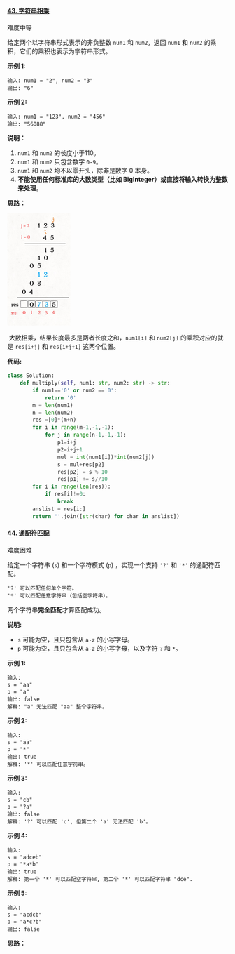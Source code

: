#### [43. 字符串相乘](https://leetcode-cn.com/problems/multiply-strings/)

难度中等

给定两个以字符串形式表示的非负整数 `num1` 和 `num2`，返回 `num1` 和 `num2` 的乘积，它们的乘积也表示为字符串形式。

**示例 1:**

```
输入: num1 = "2", num2 = "3"
输出: "6"
```

**示例 2:**

```
输入: num1 = "123", num2 = "456"
输出: "56088"
```

**说明：**

1. `num1` 和 `num2` 的长度小于110。
2. `num1` 和 `num2` 只包含数字 `0-9`。
3. `num1` 和 `num2` 均不以零开头，除非是数字 0 本身。
4. **不能使用任何标准库的大数类型（比如 BigInteger）**或**直接将输入转换为整数来处理**。

**思路：**

<img src="_img/dashuxiangcheng.jpg" style="zoom:25%;">

​	大数相乘，结果长度最多是两者长度之和，`num1[i]` 和 `num2[j]` 的乘积对应的就是 `res[i+j]` 和 `res[i+j+1]` 这两个位置。

**代码:**

```python
class Solution:
    def multiply(self, num1: str, num2: str) -> str:
        if num1=='0' or num2 =='0':
            return '0'
        m = len(num1)
        n = len(num2)
        res =[0]*(m+n)
        for i in range(m-1,-1,-1):
            for j in range(n-1,-1,-1):
                p1=i+j
                p2=i+j+1
                mul = int(num1[i])*int(num2[j])
                s = mul+res[p2]
                res[p2] = s % 10
                res[p1] += s//10
        for i in range(len(res)):
            if res[i]!=0:
                break
        anslist = res[i:]
        return ''.join([str(char) for char in anslist])

```



#### [44. 通配符匹配](https://leetcode-cn.com/problems/wildcard-matching/)

难度困难

给定一个字符串 (`s`) 和一个字符模式 (`p`) ，实现一个支持 `'?'` 和 `'*'` 的通配符匹配。

```
'?' 可以匹配任何单个字符。
'*' 可以匹配任意字符串（包括空字符串）。
```

两个字符串**完全匹配**才算匹配成功。

**说明:**

- `s` 可能为空，且只包含从 `a-z` 的小写字母。
- `p` 可能为空，且只包含从 `a-z` 的小写字母，以及字符 `?` 和 `*`。

**示例 1:**

```
输入:
s = "aa"
p = "a"
输出: false
解释: "a" 无法匹配 "aa" 整个字符串。
```

**示例 2:**

```
输入:
s = "aa"
p = "*"
输出: true
解释: '*' 可以匹配任意字符串。
```

**示例 3:**

```
输入:
s = "cb"
p = "?a"
输出: false
解释: '?' 可以匹配 'c', 但第二个 'a' 无法匹配 'b'。
```

**示例 4:**

```
输入:
s = "adceb"
p = "*a*b"
输出: true
解释: 第一个 '*' 可以匹配空字符串, 第二个 '*' 可以匹配字符串 "dce".
```

**示例 5:**

```
输入:
s = "acdcb"
p = "a*c?b"
输出: false
```

**思路：**

